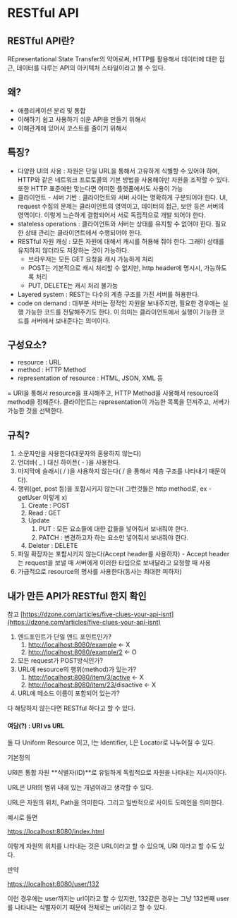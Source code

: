 # RESTful API

## RESTful API란? <a id="RESTfulAPI&#xC815;&#xB9AC;-RESTfulAPI&#xB780;?"></a>

REpresentational State Transfer의 약어로써, HTTP를 활용해서 데이터에 대한 접근, 데이터를 다루는 API의 아키텍처 스타일이라고 볼 수 있다.

## 왜? <a id="RESTfulAPI&#xC815;&#xB9AC;-&#xC65C;?"></a>

* 애플리케이션 분리 및 통합
* 이해하기 쉽고 사용하기 쉬운 API을 만들기 위해서
* 이해관계에 있어서 코스트를 줄이기 위해서

## 특징? <a id="RESTfulAPI&#xC815;&#xB9AC;-&#xD2B9;&#xC9D5;?"></a>

* 다양한 UI의 사용 : 자원은 단일 URL을 통해서 고유하게 식별할 수 있어야 하며, HTTP와 같은 네트워크 프로토콜의 기본 방법을 사용해야만 자원을 조작할 수 있다. 또한 HTTP 표준에만 맞는다면 어떠한 플랫폼에서도 사용이 가능
* 클라이언트 - 서버 기반 : 클라이언트와 서버 사이는 명확하게 구분되어야 한다. UI, request 수집의 문제는 클라이언트의 영역이고, 데이터의 접근, 보안 등은 서버의 영역이다. 이렇게 느슨하게 결합되어서 서로 독립적으로 개발 되어야 한다.
* stateless operations : 클라이언트와 서버는 상태를 유지할 수 없어야 한다.  필요한 상태 관리는 클라이언트에서 수행되어야 한다.
* RESTful 자원 캐싱 : 모든 자원에 대해서 캐시를 허용해 줘야 한다. 그래야 상태를 유지하지 않더라도 저장하는 것이 가능하다.
  * 브라우저는 모든 GET 요청을 캐시 가능하게 처리
  * POST는 기본적으로 캐시 처리할 수 없지만, http header에 명시시, 가능하도록 처리
  * PUT, DELETE는 캐시 처리 불가능
* Layered system : REST는 다수의 계층 구조를 가진 서버를 허용한다.
* code on demand : 대부분 서버는 정적인 자원을 보내주지만, 필요한 경우에는 실행 가능한 코드를 전달해주기도 한다. 이 의미는 클라이언트에서 실행이 가능한 코드를 서버에서 보내준다는 의미이다.

## 구성요소? <a id="RESTfulAPI&#xC815;&#xB9AC;-&#xAD6C;&#xC131;&#xC694;&#xC18C;?"></a>

* resource : URL
* method : HTTP Method
* representation of resource : HTML, JSON, XML 등

= URI을 통해서 resource을 표시해주고, HTTP Method을 사용해서 resource의 method을 정해준다. 클라이언트는 representation이 가능한 목록을 던져주고, 서버가 가능한 것을 선택한다.

## 규칙? <a id="RESTfulAPI&#xC815;&#xB9AC;-&#xADDC;&#xCE59;?"></a>

1. 소문자만을 사용한다\(대문자와 혼용하지 않는다\)
2. 언더바\( \_ \) 대신 하이픈\( - \)을 사용한다.
3. 마지막에 슬래시\( / \)을 사용하지 않는다\( / 을 통해서 계층 구조를 나타내기 때문이다\).
4. 행위\(get, post 등\)을 포함시키지 않는다\( 그런것들은 http method로, ex - getUser 이렇게 x\)
   1. Create : POST
   2. Read : GET
   3. Update 
      1. PUT : 모든 요소들에 대한 값들을 넣어줘서 보내줘야 한다.
      2. PATCH : 변경하고자 하는 요소만 넣어줘서 보내줘야 한다.
   4. Deleter : DELETE
5. 파일 확장자는 포함시키지 않는다\(Accept header를 사용하자\) -  Accept header는 request을 보낼 때 서버에게 이러한 타입으로 보내달라고 요청할 때 사용
6. 가급적으로 resource의 명사를 사용한다\(동사는 최대한 피하자\)

## 내가 만든 API가 RESTful 한지 확인 <a id="RESTfulAPI&#xC815;&#xB9AC;-&#xB0B4;&#xAC00;&#xB9CC;&#xB4E0;API&#xAC00;RESTful&#xD55C;&#xC9C0;&#xD655;&#xC778;"></a>

참고 [https://dzone.com/articles/five-clues-your-api-isnt](https://dzone.com/articles/five-clues-your-api-isnt) 

1. 엔드포인트가 단일 엔드 포인트인가?
   1. [http://localhost:8080/example](http://localhost:8080/example) ← X
   2. [http://localhost:8080/example/2](http://localhost:8080/example/2) ← O
2. 모든 request가 POST방식인가?
3. URL에 resource의 행위\(method\)가 있는가?
   1. [http://localhost:8080/item/3/active](http://localhost:8080/item/3/active) ← X
   2. [http://localhost:8080/item/23/](http://localhost:8080/item/23/)disactive ← X
4. URL에 메소드 이름이 포함되어 있는가?

다 해당하지 않는다면 RESTful 하다고 할 수 있다.

####  <a id="RESTfulAPI&#xC815;&#xB9AC;-URIvsURL"></a>

####  <a id="RESTfulAPI&#xC815;&#xB9AC;-URIvsURL"></a>

#### 여담\(?\) : URI vs URL <a id="RESTfulAPI&#xC815;&#xB9AC;-URIvsURL"></a>

둘 다 Uniform Resource 이고, I는 Identifier, L은 Locator로 나누어질 수 있다.

기본정의

URI은 통합 자원 **식별자\(ID\)**로 유일하게 독립적으로 자원을 나타내는 지시자이다. 

URL은 URI의 범위 내에 있는 개념이라고 생각할 수 있다.

URL은 자원의 위치, Path을 의미한다. 그리고 일반적으로 사이트 도메인을 의미한다.

예시로 들면 

[https://localhost:8080/index.html](https://localhost:8080/index.html) 

이렇게 자원의 위치를 나타내는 것은 URL이라고 할 수 있으며, URI 이라고 할 수도 있다.

만약

[https://localhost:8080/user/132](https://localhost:8080/user/132)

이런 경우에는 user까지는 url이라고 할 수 있지만, 132같은 경우는 그냥 132번째 user를 나타내는 식별자이기 때문에 전체로는 uri이라고 할 수 있다.





